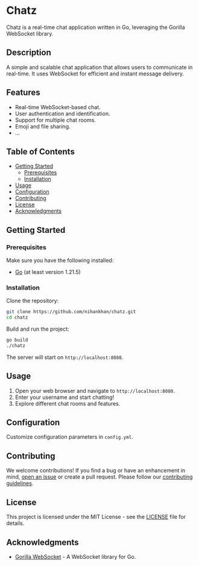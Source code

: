 
# Chatz

Chatz is a real-time chat application written in Go, leveraging the Gorilla WebSocket library.

## Description

A simple and scalable chat application that allows users to communicate in real-time. It uses WebSocket for efficient and instant message delivery.

## Features

- Real-time WebSocket-based chat.
- User authentication and identification.
- Support for multiple chat rooms.
- Emoji and file sharing.
- ...

## Table of Contents

- [Getting Started](#getting-started)
  - [Prerequisites](#prerequisites)
  - [Installation](#installation)
- [Usage](#usage)
- [Configuration](#configuration)
- [Contributing](#contributing)
- [License](#license)
- [Acknowledgments](#acknowledgments)

## Getting Started

### Prerequisites

Make sure you have the following installed:

- [Go](https://golang.org/dl/) (at least version 1.21.5)

### Installation

Clone the repository:

```bash
git clone https://github.com/nihankhan/chatz.git
cd chatz
```

Build and run the project:

```bash
go build
./chatz
```

The server will start on `http://localhost:8080`.

## Usage

1. Open your web browser and navigate to `http://localhost:8080`.
2. Enter your username and start chatting!
3. Explore different chat rooms and features.

## Configuration

Customize configuration parameters in `config.yml`.

## Contributing

We welcome contributions! If you find a bug or have an enhancement in mind, [open an issue](https://github.com/nihankhan/chatz/issues) or create a pull request. Please follow our [contributing guidelines](CONTRIBUTING.md).

## License

This project is licensed under the MIT License - see the [LICENSE](LICENSE) file for details.

## Acknowledgments

- [Gorilla WebSocket](https://github.com/gorilla/websocket) - A WebSocket library for Go.
